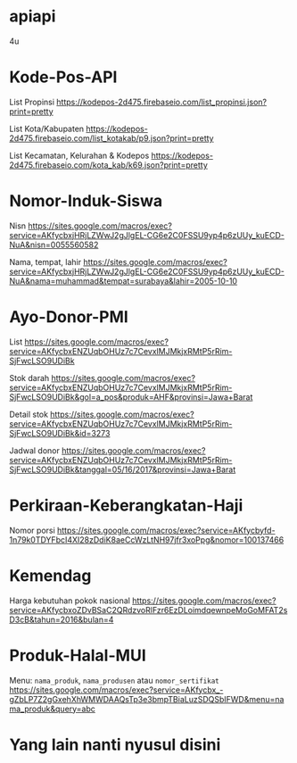 # apiapi
4u

# Kode-Pos-API
List Propinsi
https://kodepos-2d475.firebaseio.com/list_propinsi.json?print=pretty

List Kota/Kabupaten
https://kodepos-2d475.firebaseio.com/list_kotakab/p9.json?print=pretty

List Kecamatan, Kelurahan & Kodepos
https://kodepos-2d475.firebaseio.com/kota_kab/k69.json?print=pretty

# Nomor-Induk-Siswa
Nisn
https://sites.google.com/macros/exec?service=AKfycbxjHRjLZWwJ2gJlgEL-CG6e2C0FSSU9yp4p6zUUy_kuECD-NuA&nisn=0055560582

Nama, tempat, lahir
https://sites.google.com/macros/exec?service=AKfycbxjHRjLZWwJ2gJlgEL-CG6e2C0FSSU9yp4p6zUUy_kuECD-NuA&nama=muhammad&tempat=surabaya&lahir=2005-10-10

# Ayo-Donor-PMI
List
https://sites.google.com/macros/exec?service=AKfycbxENZUqbOHUz7c7CevxlMJMkjxRMtP5rRim-SjFwcLSO9UDiBk

Stok darah
https://sites.google.com/macros/exec?service=AKfycbxENZUqbOHUz7c7CevxlMJMkjxRMtP5rRim-SjFwcLSO9UDiBk&gol=a_pos&produk=AHF&provinsi=Jawa+Barat

Detail stok
https://sites.google.com/macros/exec?service=AKfycbxENZUqbOHUz7c7CevxlMJMkjxRMtP5rRim-SjFwcLSO9UDiBk&id=3273

Jadwal donor
https://sites.google.com/macros/exec?service=AKfycbxENZUqbOHUz7c7CevxlMJMkjxRMtP5rRim-SjFwcLSO9UDiBk&tanggal=05/16/2017&provinsi=Jawa+Barat

# Perkiraan-Keberangkatan-Haji
Nomor porsi
https://sites.google.com/macros/exec?service=AKfycbyfd-1n79k0TDYFbcI4XI28zDdiK8aeCcWzLtNH97jfr3xoPpg&nomor=100137466

# Kemendag
Harga kebutuhan pokok nasional
https://sites.google.com/macros/exec?service=AKfycbxoZDvBSaC2QRdzvoRlFzr6EzDLoimdqewnpeMoGoMFAT2sD3cB&tahun=2016&bulan=4

# Produk-Halal-MUI
Menu: <code>nama_produk</code>, <code>nama_produsen</code> atau <code>nomor_sertifikat</code> <br>
https://sites.google.com/macros/exec?service=AKfycbx_-gZbLP7Z2gGxehXhWMWDAAQsTp3e3bmpTBiaLuzSDQSbIFWD&menu=nama_produk&query=abc



# Yang lain nanti nyusul disini
